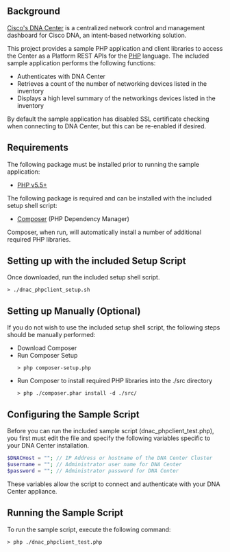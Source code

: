 ## Background

[Cisco's DNA Center](https://www.cisco.com/c/en/us/products/cloud-systems-management/dna-center/index.html) is a centralized network control and management dashboard for Cisco DNA, an intent-based networking solution.

This project provides a sample PHP application and client libraries to access the Center as a Platform REST APIs for the [PHP](https://secure.php.net) language. The included sample application performs the following functions:

* Authenticates with DNA Center
* Retrieves a count of the number of networking devices listed in the inventory
* Displays a high level summary of the networkings devices listed in the inventory

By default the sample application has disabled SSL certificate checking when connecting to DNA Center, but this can be re-enabled if desired.

## Requirements

The following package must be installed prior to running the sample application:

* [PHP v5.5+](https://secure.php.net/downloads.php)

The following package is required and can be installed with the included setup shell script:

* [Composer](https://getcomposer.org/download/) (PHP Dependency Manager)

Composer, when run, will automatically install a number of additional required PHP libraries.

## Setting up with the included Setup Script

Once downloaded, run the included setup shell script.

```
> ./dnac_phpclient_setup.sh
```

## Setting up Manually (Optional)

If you do not wish to use the included setup shell script, the following steps should be manually performed:

* Download Composer
* Run Composer Setup
	```
	> php composer-setup.php
	```
* Run Composer to install required PHP libraries into the ./src directory
	```
	> php ./composer.phar install -d ./src/
	```

## Configuring the Sample Script

Before you can run the included sample script (dnac_phpclient_test.php), you first must edit the file and specify the following variables specific to your DNA Center installation.

```php
$DNACHost = ""; // IP Address or hostname of the DNA Center Cluster
$username = ""; // Administrator user name for DNA Center
$password = ""; // Administrator password for DNA Center
```

These variables allow the script to connect and authenticate with your DNA Center appliance.

## Running the Sample Script

To run the sample script, execute the following command:

```
> php ./dnac_phpclient_test.php
```









